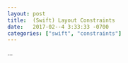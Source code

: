 ```yaml
---
layout: post
title:  (Swift) Layout Constraints
date:   2017-02--4 3:33:33 -0700
categories: ["swift", "constraints"]
---
```


...
